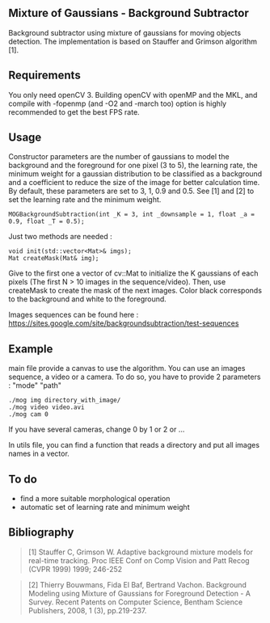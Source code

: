 ## Mixture of Gaussians - Background Subtractor
Background subtractor using mixture of gaussians for moving objects detection.
The implementation is based on Stauffer and Grimson algorithm [1].

## Requirements
You only need openCV 3. Building openCV with openMP and the MKL, and compile with -fopenmp (and -O2 and -march too) option is highly recommended to get the best FPS rate.

## Usage
Constructor parameters are the number of gaussians to model the background and the foreground for one pixel (3 to 5), the learning rate, the minimum weight for a gaussian distribution to be classified as a background and a coefficient to reduce the size of the image for better calculation time. By default, these parameters are set to 3, 1, 0.9 and 0.5. See [1] and [2] to set the learning rate and the minimum weight.

    MOGBackgroundSubtraction(int _K = 3, int _downsample = 1, float _a = 0.9, float _T = 0.5);

Just two methods are needed :

    void init(std::vector<Mat>& imgs); 
    Mat createMask(Mat& img);
  
Give to the first one a vector of cv::Mat to initialize the K gaussians of each pixels (The first N > 10 images in the sequence/video). Then, use createMask to create the mask of the next images. Color black corresponds to the background and white to the foreground. 

Images sequences can be found here : https://sites.google.com/site/backgroundsubtraction/test-sequences

## Example
main file provide a canvas to use the algorithm. You can use an images sequence, a video or a camera. To do so, you have to provide 2 parameters : "mode" "path"

    ./mog img directory_with_image/
    ./mog video video.avi   
    ./mog cam 0

If you have several cameras, change 0 by 1 or 2 or ...

In utils file, you can find a function that reads a directory and put all images names in a vector. 

## To do
* find a more suitable morphological operation
* automatic set of learning rate and minimum weight

## Bibliography
> [1] Stauffer C, Grimson W. Adaptive background mixture models for real-time tracking. Proc IEEE Conf on Comp Vision and Patt Recog (CVPR 1999) 1999; 246-252

> [2] Thierry Bouwmans, Fida El Baf, Bertrand Vachon. Background Modeling using Mixture of Gaussians for Foreground Detection - A Survey. Recent Patents on Computer Science, Bentham Science Publishers, 2008, 1 (3), pp.219-237. <hal-00338206>
